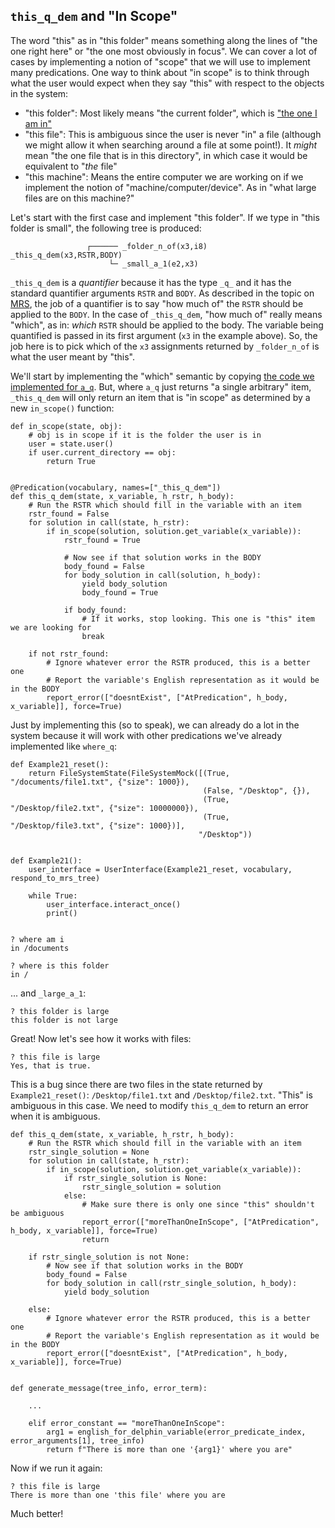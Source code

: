 ## `this_q_dem` and "In Scope"
The word "this" as in "this folder" means something along the lines of "the one right here" or "the one most obviously in focus". We can cover a lot of cases by implementing a notion of "scope" that we will use to implement many predications.  One way to think about "in scope" is to think through what the user would expect when they say "this" with respect to the objects in the system:

- "this folder": Most likely means "the current folder", which is ["the one I am in"](devvocabLoc_nonspAndPlace)
- "this file": This is ambiguous since the user is never "in" a file (although we might allow it when searching around a file at some point!).  It *might* mean "the one file that is in this directory", in which case it would be equivalent to "*the* file"
- "this machine": Means the entire computer we are working on if we implement the notion of "machine/computer/device". As in "what large files are on this machine?"

Let's start with the first case and implement "this folder". If we type in "this folder is small", the following tree is produced:

~~~
                 ┌────── _folder_n_of(x3,i8)
_this_q_dem(x3,RSTR,BODY)
                      └─ _small_a_1(e2,x3)
~~~

`_this_q_dem` is a *quantifier* because it has the type `_q_` and it has the standard quantifier arguments `RSTR` and `BODY`.  As described in the topic on [MRS](https://blog.inductorsoftware.com/docsproto/howto/devhowto/devhowtoMRS/#quantifier-predications), the job of a quantifier is to say "how much of" the `RSTR` should be applied to the `BODY`.  In the case of `_this_q_dem`, "how much of" really means "which", as in: *which* `RSTR` should be applied to the body. The variable being quantified is passed in its first argument (`x3` in the example above). So, the job here is to pick which of the `x3` assignments returned by  `_folder_n_of` is what the user meant by "this".

We'll start by implementing the "which" semantic by copying [the code we implemented for `a_q`](https://blog.inductorsoftware.com/docsproto/howto/devhowto/devhowtoQuantifierErrors/). But, where `a_q` just returns "a single arbitrary" item, `_this_q_dem` will only return an item that is "in scope" as determined by a new `in_scope()` function:

~~~
def in_scope(state, obj):
    # obj is in scope if it is the folder the user is in
    user = state.user()
    if user.current_directory == obj:
        return True


@Predication(vocabulary, names=["_this_q_dem"])
def this_q_dem(state, x_variable, h_rstr, h_body):
    # Run the RSTR which should fill in the variable with an item
    rstr_found = False
    for solution in call(state, h_rstr):
        if in_scope(solution, solution.get_variable(x_variable)):
            rstr_found = True

            # Now see if that solution works in the BODY
            body_found = False
            for body_solution in call(solution, h_body):
                yield body_solution
                body_found = True

            if body_found:
                # If it works, stop looking. This one is "this" item we are looking for
                break

    if not rstr_found:
        # Ignore whatever error the RSTR produced, this is a better one
        # Report the variable's English representation as it would be in the BODY
        report_error(["doesntExist", ["AtPredication", h_body, x_variable]], force=True)
~~~

Just by implementing this (so to speak), we can already do a lot in the system because it will work with other predications we've already implemented like `where_q`:

~~~
def Example21_reset():
    return FileSystemState(FileSystemMock([(True, "/documents/file1.txt", {"size": 1000}),
                                           (False, "/Desktop", {}),
                                           (True, "/Desktop/file2.txt", {"size": 10000000}),
                                           (True, "/Desktop/file3.txt", {"size": 1000})],
                                          "/Desktop"))


def Example21():
    user_interface = UserInterface(Example21_reset, vocabulary, respond_to_mrs_tree)

    while True:
        user_interface.interact_once()
        print()
        
        
? where am i
in /documents

? where is this folder
in /
~~~

... and `_large_a_1`:

~~~
? this folder is large
this folder is not large
~~~

Great! Now let's see how it works with files:

~~~
? this file is large
Yes, that is true.
~~~

This is a bug since there are two files in the state returned by `Example21_reset()`: `/Desktop/file1.txt` and `/Desktop/file2.txt`. "This" is ambiguous in this case.  We need to modify `this_q_dem` to return an error when it is ambiguous.

~~~
def this_q_dem(state, x_variable, h_rstr, h_body):
    # Run the RSTR which should fill in the variable with an item
    rstr_single_solution = None
    for solution in call(state, h_rstr):
        if in_scope(solution, solution.get_variable(x_variable)):
            if rstr_single_solution is None:
                rstr_single_solution = solution
            else:
                # Make sure there is only one since "this" shouldn't be ambiguous
                report_error(["moreThanOneInScope", ["AtPredication", h_body, x_variable]], force=True)
                return

    if rstr_single_solution is not None:
        # Now see if that solution works in the BODY
        body_found = False
        for body_solution in call(rstr_single_solution, h_body):
            yield body_solution

    else:
        # Ignore whatever error the RSTR produced, this is a better one
        # Report the variable's English representation as it would be in the BODY
        report_error(["doesntExist", ["AtPredication", h_body, x_variable]], force=True)


def generate_message(tree_info, error_term):

    ...
    
    elif error_constant == "moreThanOneInScope":
        arg1 = english_for_delphin_variable(error_predicate_index, error_arguments[1], tree_info)
        return f"There is more than one '{arg1}' where you are"
~~~

Now if we run it again:

~~~
? this file is large
There is more than one 'this file' where you are
~~~

Much better!
